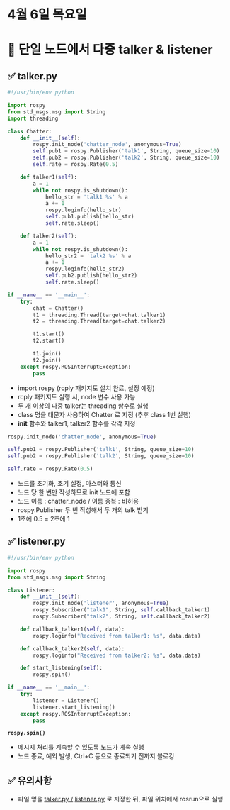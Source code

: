 # 4월 6일 목요일

# 📌 단일 노드에서 다중 talker & listener

## ✅  talker.py

```python
#!/usr/bin/env python

import rospy
from std_msgs.msg import String
import threading

class Chatter:
    def __init__(self):
        rospy.init_node('chatter_node', anonymous=True)
        self.pub1 = rospy.Publisher('talk1', String, queue_size=10)
        self.pub2 = rospy.Publisher('talk2', String, queue_size=10)
        self.rate = rospy.Rate(0.5)

    def talker1(self):
        a = 1
        while not rospy.is_shutdown():
            hello_str = 'talk1 %s' % a
            a += 1
            rospy.loginfo(hello_str)
            self.pub1.publish(hello_str)
            self.rate.sleep()

    def talker2(self):
        a = 1
        while not rospy.is_shutdown():
            hello_str2 = 'talk2 %s' % a
            a += 1
            rospy.loginfo(hello_str2)
            self.pub2.publish(hello_str2)
            self.rate.sleep()

if __name__ == '__main__':
    try:
        chat = Chatter()
        t1 = threading.Thread(target=chat.talker1)
        t2 = threading.Thread(target=chat.talker2)

        t1.start()
        t2.start()

        t1.join()
        t2.join()
    except rospy.ROSInterruptException:
        pass
```

- import rospy (rcply 패키지도 설치 완료, 설정 예정)
- rcply 패키지도 실행 시, node 변수 사용 가능
- 두 개 이상의 다중 talker는 threading 함수로 실행
- class 명을 대문자 사용하여 Chatter 로 지정 (추후 class 1번 실행)
- **init** 함수와 talker1, talker2 함수를 각각 지정

```python
rospy.init_node('chatter_node', anonymous=True)

self.pub1 = rospy.Publisher('talk1', String, queue_size=10)
self.pub2 = rospy.Publisher('talk2', String, queue_size=10)

self.rate = rospy.Rate(0.5)
```

- 노드를 초기화, 초기 설정, 마스터와 통신
- 노드 당 한 번만 작성하므로 init 노드에 포함
- 노드 이름 : chatter_node / 이름 중복 : 비허용
- rospy.Publisher 두 번 작성해서 두 개의 talk 받기
- 1초에 0.5 = 2초에 1

## ✅  listener.py

```python
#!/usr/bin/env python

import rospy
from std_msgs.msg import String

class Listener:
    def __init__(self):
        rospy.init_node('listener', anonymous=True)
        rospy.Subscriber("talk1", String, self.callback_talker1)
        rospy.Subscriber("talk2", String, self.callback_talker2)

    def callback_talker1(self, data):
        rospy.loginfo("Received from talker1: %s", data.data)

    def callback_talker2(self, data):
        rospy.loginfo("Received from talker2: %s", data.data)

    def start_listening(self):
        rospy.spin()

if __name__ == '__main__':
    try:
        listener = Listener()
        listener.start_listening()
    except rospy.ROSInterruptException:
        pass
```

**`rospy.spin()`**

- 메시지 처리를 계속할 수 있도록 노드가 계속 실행
- 노드 종료, 예외 발생, Ctrl+C 등으로 종료되기 전까지 블로킹

## ✅  유의사항

- 파일 명을 [talker.py /](http://talker.py) [listener.py](http://listener.py) 로 지정한 뒤, 파일 위치에서 rosrun으로 실행